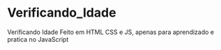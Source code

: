 # Verificando_Idade
Verificando Idade Feito em HTML CSS e JS, apenas para aprendizado e pratica no JavaScript
